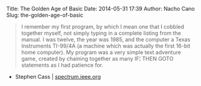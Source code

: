 Title: The Golden Age of Basic
Date: 2014-05-31 17:39
Author: Nacho Cano
Slug: the-golden-age-of-basic

> I remember my first program, by which I mean one that I cobbled
> together myself, not simply typing in a complete listing from the
> manual. I was twelve, the year was 1985, and the computer a Texas
> Instruments TI-99/4A (a machine which was actually the first 16-bit
> home computer). My program was a very simple text adventure game,
> created by chaining together as many IF¦ THEN GOTO statements as I had
> patience for.

- Stephen Cass | [spectrum.ieee.org][]

  [spectrum.ieee.org]: http://spectrum.ieee.org/tech-talk/computing/software/the-golden-age-of-basic
    "The Golden Age of Basic"

